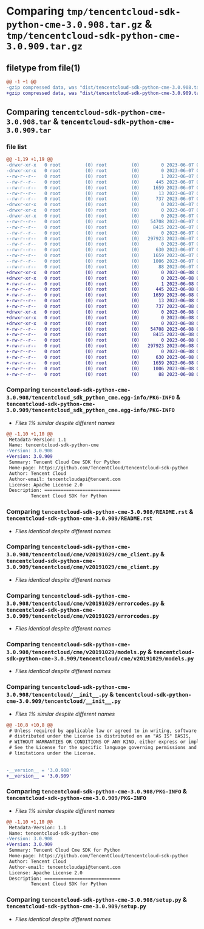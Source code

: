 # Comparing `tmp/tencentcloud-sdk-python-cme-3.0.908.tar.gz` & `tmp/tencentcloud-sdk-python-cme-3.0.909.tar.gz`

## filetype from file(1)

```diff
@@ -1 +1 @@
-gzip compressed data, was "dist/tencentcloud-sdk-python-cme-3.0.908.tar", last modified: Wed Jun  7 00:20:47 2023, max compression
+gzip compressed data, was "dist/tencentcloud-sdk-python-cme-3.0.909.tar", last modified: Thu Jun  8 00:21:29 2023, max compression
```

## Comparing `tencentcloud-sdk-python-cme-3.0.908.tar` & `tencentcloud-sdk-python-cme-3.0.909.tar`

### file list

```diff
@@ -1,19 +1,19 @@
-drwxr-xr-x   0 root         (0) root         (0)        0 2023-06-07 00:20:47.000000 tencentcloud-sdk-python-cme-3.0.908/
-drwxr-xr-x   0 root         (0) root         (0)        0 2023-06-07 00:20:47.000000 tencentcloud-sdk-python-cme-3.0.908/tencentcloud_sdk_python_cme.egg-info/
--rw-r--r--   0 root         (0) root         (0)        1 2023-06-07 00:20:47.000000 tencentcloud-sdk-python-cme-3.0.908/tencentcloud_sdk_python_cme.egg-info/dependency_links.txt
--rw-r--r--   0 root         (0) root         (0)      445 2023-06-07 00:20:47.000000 tencentcloud-sdk-python-cme-3.0.908/tencentcloud_sdk_python_cme.egg-info/SOURCES.txt
--rw-r--r--   0 root         (0) root         (0)     1659 2023-06-07 00:20:47.000000 tencentcloud-sdk-python-cme-3.0.908/tencentcloud_sdk_python_cme.egg-info/PKG-INFO
--rw-r--r--   0 root         (0) root         (0)       13 2023-06-07 00:20:47.000000 tencentcloud-sdk-python-cme-3.0.908/tencentcloud_sdk_python_cme.egg-info/top_level.txt
--rw-r--r--   0 root         (0) root         (0)      737 2023-06-07 00:20:47.000000 tencentcloud-sdk-python-cme-3.0.908/README.rst
-drwxr-xr-x   0 root         (0) root         (0)        0 2023-06-07 00:20:47.000000 tencentcloud-sdk-python-cme-3.0.908/tencentcloud/
-drwxr-xr-x   0 root         (0) root         (0)        0 2023-06-07 00:20:47.000000 tencentcloud-sdk-python-cme-3.0.908/tencentcloud/cme/
-drwxr-xr-x   0 root         (0) root         (0)        0 2023-06-07 00:20:47.000000 tencentcloud-sdk-python-cme-3.0.908/tencentcloud/cme/v20191029/
--rw-r--r--   0 root         (0) root         (0)    54708 2023-06-07 00:20:47.000000 tencentcloud-sdk-python-cme-3.0.908/tencentcloud/cme/v20191029/cme_client.py
--rw-r--r--   0 root         (0) root         (0)     8415 2023-06-07 00:20:47.000000 tencentcloud-sdk-python-cme-3.0.908/tencentcloud/cme/v20191029/errorcodes.py
--rw-r--r--   0 root         (0) root         (0)        0 2023-06-07 00:20:47.000000 tencentcloud-sdk-python-cme-3.0.908/tencentcloud/cme/v20191029/__init__.py
--rw-r--r--   0 root         (0) root         (0)   297923 2023-06-07 00:20:47.000000 tencentcloud-sdk-python-cme-3.0.908/tencentcloud/cme/v20191029/models.py
--rw-r--r--   0 root         (0) root         (0)        0 2023-06-07 00:20:47.000000 tencentcloud-sdk-python-cme-3.0.908/tencentcloud/cme/__init__.py
--rw-r--r--   0 root         (0) root         (0)      630 2023-06-07 00:20:47.000000 tencentcloud-sdk-python-cme-3.0.908/tencentcloud/__init__.py
--rw-r--r--   0 root         (0) root         (0)     1659 2023-06-07 00:20:47.000000 tencentcloud-sdk-python-cme-3.0.908/PKG-INFO
--rw-r--r--   0 root         (0) root         (0)     1006 2023-06-07 00:20:47.000000 tencentcloud-sdk-python-cme-3.0.908/setup.py
--rw-r--r--   0 root         (0) root         (0)       88 2023-06-07 00:20:47.000000 tencentcloud-sdk-python-cme-3.0.908/setup.cfg
+drwxr-xr-x   0 root         (0) root         (0)        0 2023-06-08 00:21:29.000000 tencentcloud-sdk-python-cme-3.0.909/
+drwxr-xr-x   0 root         (0) root         (0)        0 2023-06-08 00:21:29.000000 tencentcloud-sdk-python-cme-3.0.909/tencentcloud_sdk_python_cme.egg-info/
+-rw-r--r--   0 root         (0) root         (0)        1 2023-06-08 00:21:29.000000 tencentcloud-sdk-python-cme-3.0.909/tencentcloud_sdk_python_cme.egg-info/dependency_links.txt
+-rw-r--r--   0 root         (0) root         (0)      445 2023-06-08 00:21:29.000000 tencentcloud-sdk-python-cme-3.0.909/tencentcloud_sdk_python_cme.egg-info/SOURCES.txt
+-rw-r--r--   0 root         (0) root         (0)     1659 2023-06-08 00:21:29.000000 tencentcloud-sdk-python-cme-3.0.909/tencentcloud_sdk_python_cme.egg-info/PKG-INFO
+-rw-r--r--   0 root         (0) root         (0)       13 2023-06-08 00:21:29.000000 tencentcloud-sdk-python-cme-3.0.909/tencentcloud_sdk_python_cme.egg-info/top_level.txt
+-rw-r--r--   0 root         (0) root         (0)      737 2023-06-08 00:21:29.000000 tencentcloud-sdk-python-cme-3.0.909/README.rst
+drwxr-xr-x   0 root         (0) root         (0)        0 2023-06-08 00:21:29.000000 tencentcloud-sdk-python-cme-3.0.909/tencentcloud/
+drwxr-xr-x   0 root         (0) root         (0)        0 2023-06-08 00:21:29.000000 tencentcloud-sdk-python-cme-3.0.909/tencentcloud/cme/
+drwxr-xr-x   0 root         (0) root         (0)        0 2023-06-08 00:21:29.000000 tencentcloud-sdk-python-cme-3.0.909/tencentcloud/cme/v20191029/
+-rw-r--r--   0 root         (0) root         (0)    54708 2023-06-08 00:21:29.000000 tencentcloud-sdk-python-cme-3.0.909/tencentcloud/cme/v20191029/cme_client.py
+-rw-r--r--   0 root         (0) root         (0)     8415 2023-06-08 00:21:29.000000 tencentcloud-sdk-python-cme-3.0.909/tencentcloud/cme/v20191029/errorcodes.py
+-rw-r--r--   0 root         (0) root         (0)        0 2023-06-08 00:21:29.000000 tencentcloud-sdk-python-cme-3.0.909/tencentcloud/cme/v20191029/__init__.py
+-rw-r--r--   0 root         (0) root         (0)   297923 2023-06-08 00:21:29.000000 tencentcloud-sdk-python-cme-3.0.909/tencentcloud/cme/v20191029/models.py
+-rw-r--r--   0 root         (0) root         (0)        0 2023-06-08 00:21:29.000000 tencentcloud-sdk-python-cme-3.0.909/tencentcloud/cme/__init__.py
+-rw-r--r--   0 root         (0) root         (0)      630 2023-06-08 00:21:29.000000 tencentcloud-sdk-python-cme-3.0.909/tencentcloud/__init__.py
+-rw-r--r--   0 root         (0) root         (0)     1659 2023-06-08 00:21:29.000000 tencentcloud-sdk-python-cme-3.0.909/PKG-INFO
+-rw-r--r--   0 root         (0) root         (0)     1006 2023-06-08 00:21:29.000000 tencentcloud-sdk-python-cme-3.0.909/setup.py
+-rw-r--r--   0 root         (0) root         (0)       88 2023-06-08 00:21:29.000000 tencentcloud-sdk-python-cme-3.0.909/setup.cfg
```

### Comparing `tencentcloud-sdk-python-cme-3.0.908/tencentcloud_sdk_python_cme.egg-info/PKG-INFO` & `tencentcloud-sdk-python-cme-3.0.909/tencentcloud_sdk_python_cme.egg-info/PKG-INFO`

 * *Files 1% similar despite different names*

```diff
@@ -1,10 +1,10 @@
 Metadata-Version: 1.1
 Name: tencentcloud-sdk-python-cme
-Version: 3.0.908
+Version: 3.0.909
 Summary: Tencent Cloud Cme SDK for Python
 Home-page: https://github.com/TencentCloud/tencentcloud-sdk-python
 Author: Tencent Cloud
 Author-email: tencentcloudapi@tencent.com
 License: Apache License 2.0
 Description: ============================
         Tencent Cloud SDK for Python
```

### Comparing `tencentcloud-sdk-python-cme-3.0.908/README.rst` & `tencentcloud-sdk-python-cme-3.0.909/README.rst`

 * *Files identical despite different names*

### Comparing `tencentcloud-sdk-python-cme-3.0.908/tencentcloud/cme/v20191029/cme_client.py` & `tencentcloud-sdk-python-cme-3.0.909/tencentcloud/cme/v20191029/cme_client.py`

 * *Files identical despite different names*

### Comparing `tencentcloud-sdk-python-cme-3.0.908/tencentcloud/cme/v20191029/errorcodes.py` & `tencentcloud-sdk-python-cme-3.0.909/tencentcloud/cme/v20191029/errorcodes.py`

 * *Files identical despite different names*

### Comparing `tencentcloud-sdk-python-cme-3.0.908/tencentcloud/cme/v20191029/models.py` & `tencentcloud-sdk-python-cme-3.0.909/tencentcloud/cme/v20191029/models.py`

 * *Files identical despite different names*

### Comparing `tencentcloud-sdk-python-cme-3.0.908/tencentcloud/__init__.py` & `tencentcloud-sdk-python-cme-3.0.909/tencentcloud/__init__.py`

 * *Files 1% similar despite different names*

```diff
@@ -10,8 +10,8 @@
 # Unless required by applicable law or agreed to in writing, software
 # distributed under the License is distributed on an "AS IS" BASIS,
 # WITHOUT WARRANTIES OR CONDITIONS OF ANY KIND, either express or implied.
 # See the License for the specific language governing permissions and
 # limitations under the License.
 
 
-__version__ = '3.0.908'
+__version__ = '3.0.909'
```

### Comparing `tencentcloud-sdk-python-cme-3.0.908/PKG-INFO` & `tencentcloud-sdk-python-cme-3.0.909/PKG-INFO`

 * *Files 1% similar despite different names*

```diff
@@ -1,10 +1,10 @@
 Metadata-Version: 1.1
 Name: tencentcloud-sdk-python-cme
-Version: 3.0.908
+Version: 3.0.909
 Summary: Tencent Cloud Cme SDK for Python
 Home-page: https://github.com/TencentCloud/tencentcloud-sdk-python
 Author: Tencent Cloud
 Author-email: tencentcloudapi@tencent.com
 License: Apache License 2.0
 Description: ============================
         Tencent Cloud SDK for Python
```

### Comparing `tencentcloud-sdk-python-cme-3.0.908/setup.py` & `tencentcloud-sdk-python-cme-3.0.909/setup.py`

 * *Files identical despite different names*

